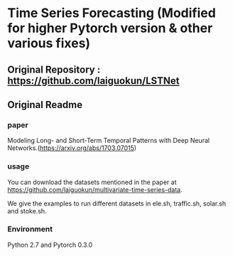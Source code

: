 # Time Series Forecasting (Modified for higher Pytorch version & other various fixes)
## Original Repository : https://github.com/laiguokun/LSTNet
## Original Readme
### paper

Modeling Long- and Short-Term Temporal Patterns with Deep Neural Networks.(https://arxiv.org/abs/1703.07015)

### usage

You can download the datasets mentioned in the paper at https://github.com/laiguokun/multivariate-time-series-data.

We give the examples to run different datasets in ele.sh, traffic.sh, solar.sh and stoke.sh.

### Environment 

Python 2.7 and Pytorch 0.3.0


